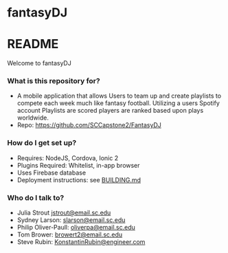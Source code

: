 # fantasyDJ
# README #

Welcome to fantasyDJ

### What is this repository for? ###

* A mobile application that allows Users to team up and create playlists to
  compete each week much like fantasy football. Utilizing a users Spotify
  account Playlists are scored players are ranked based upon plays worldwide.
* Repo: https://github.com/SCCapstone2/FantasyDJ

### How do I get set up? ###

* Requires: NodeJS, Cordova, Ionic 2
* Plugins Required: Whitelist, in-app browser
* Uses Firebase database
* Deployment instructions: see [BUILDING.md](./BUILDING.md)

### Who do I talk to? ###

* Julia Strout jstrout@email.sc.edu
* Sydney Larson: slarson@email.sc.edu
* Philip Oliver-Paull: oliverpa@email.sc.edu
* Tom Brower: browert2@email.sc.edu
* Steve Rubin: KonstantinRubin@engineer.com

